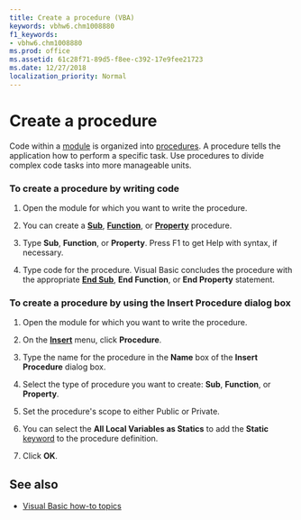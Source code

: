 ```yaml
---
title: Create a procedure (VBA)
keywords: vbhw6.chm1008880
f1_keywords:
- vbhw6.chm1008880
ms.prod: office
ms.assetid: 61c28f71-89d5-f8ee-c392-17e9fee21723
ms.date: 12/27/2018
localization_priority: Normal
---
```



# Create a procedure

Code within a [module](../Glossary/vbe-glossary.md#module) is organized into [procedures](../Glossary/vbe-glossary.md#procedure). A procedure tells the application how to perform a specific task. Use procedures to divide complex code tasks into more manageable units.

### To create a procedure by writing code

1. Open the module for which you want to write the procedure.
    
2. You can create a **[Sub](../reference/user-interface-help/sub-statement.md)**, **[Function](../reference/user-interface-help/function-statement.md)**, or **[Property](../reference/user-interface-help/property-get-statement.md)** procedure.
    
3. Type **Sub**, **Function**, or **Property**. Press F1 to get Help with syntax, if necessary.
    
4. Type code for the procedure. Visual Basic concludes the procedure with the appropriate **[End Sub](../reference/user-interface-help/end-statement.md)**, **End Function**, or **End Property** statement.
    
### To create a procedure by using the Insert Procedure dialog box

1. Open the module for which you want to write the procedure.
    
2. On the **[Insert](../reference/user-interface-help/insert-menu.md)** menu, click **Procedure**.
    
3. Type the name for the procedure in the **Name** box of the **Insert Procedure** dialog box.
    
4. Select the type of procedure you want to create: **Sub**, **Function**, or **Property**.
    
5. Set the procedure's scope to either Public or Private.
    
6. You can select the **All Local Variables as Statics** to add the **Static** [keyword](../Glossary/vbe-glossary.md#keyword) to the procedure definition.
    
7. Click **OK**.
    

## See also

- [Visual Basic how-to topics](../reference/user-interface-help/visual-basic-how-to-topics.md)
